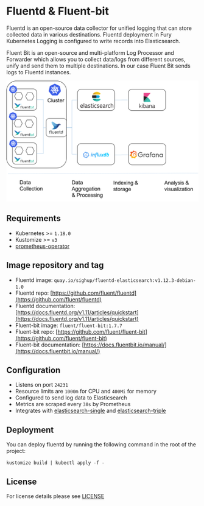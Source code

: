 # Fluentd & Fluent-bit

Fluentd is an open-source data collector for unified logging that can store
collected data in various destinations. Fluentd deployment in Fury Kubernetes
Logging is configured to write records into Elasticsearch.

Fluent Bit is an open-source and multi-platform Log Processor and Forwarder which allows you to collect data/logs from different sources,
unify and send them to multiple destinations. In our case Fluent Bit sends logs to Fluentd instances.

![Diagram](../../docs/images/fluentd-fluentbit.png)

## Requirements

- Kubernetes >= `1.18.0`
- Kustomize >= `v3`
- [prometheus-operator](https://github.com/sighup-io/fury-kubernetes-monitoring/blob/master/prometheus-operator)


## Image repository and tag

* Fluentd image: `quay.io/sighup/fluentd-elasticsearch:v1.12.3-debian-1.0`
* Fluentd repo: [https://github.com/fluent/fluentd](https://github.com/fluent/fluentd)
* Fluentd documentation:
[https://docs.fluentd.org/v1.11/articles/quickstart](https://docs.fluentd.org/v1.11/articles/quickstart)
* Fluent-bit image: `fluent/fluent-bit:1.7.7`
* Fluent-bit repo: [https://github.com/fluent/fluent-bit](https://github.com/fluent/fluent-bit)
* Fluent-bit documentation: [https://docs.fluentbit.io/manual/](https://docs.fluentbit.io/manual/)


## Configuration

- Listens on port `24231`
- Resource limits are `1000m` for CPU and `400Mi` for memory
- Configured to send log data to Elasticsearch
- Metrics are scraped every `30s` by Prometheus
- Integrates with [elasticsearch-single](../elasticsearch-single) and
  [elasticsearch-triple](../elasticsearch-triple)


## Deployment

You can deploy fluentd by running the following command in the root of the project:

```shell
kustomize build | kubectl apply -f -
```


## License

For license details please see [LICENSE](../../LICENSE)
